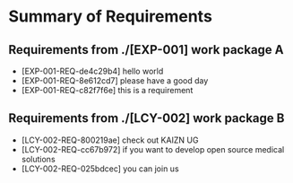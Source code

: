 # Summary of Requirements
## Requirements from ./[EXP-001] work package A

- [EXP-001-REQ-de4c29b4] hello world
- [EXP-001-REQ-8e612cd7] please have a good day
- [EXP-001-REQ-c82f7f6e] this is a requirement

## Requirements from ./[LCY-002] work package B

- [LCY-002-REQ-800219ae] check out KAIZN UG
- [LCY-002-REQ-cc67b972] if you want to develop open source medical solutions
- [LCY-002-REQ-025bdcec] you can join us

